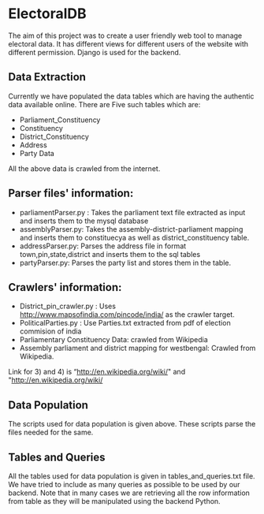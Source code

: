 # ElectoralDB
The aim of this project was to create a user friendly web tool to manage electoral data. It has different views for different users of the website with different permission. Django is used for the backend.

## Data Extraction
Currently we have populated the data tables which are having the authentic data available online. There are Five such tables which are:
* Parliament_Constituency
* Constituency
* District_Constituency
* Address
* Party Data

All the above data is crawled from the internet.

## Parser files' information:
* parliamentParser.py : Takes the parliament text file extracted as input and inserts them to the mysql database
* assemblyParser.py: Takes the assembly-district-parliament mapping and inserts them to constituecya as well as district_constituency table.
* addressParser.py: Parses the address file in format town,pin,state,district and inserts them to the sql tables
* partyParser.py: Parses the party list and stores them in the table.

## Crawlers' information:
* District_pin_crawler.py : Uses http://www.mapsofindia.com/pincode/india/ as the crawler target.
* PoliticalParties.py : Use Parties.txt extracted from pdf of election commision of india
* Parliamentary Constituency Data: crawled from Wikipedia
* Assembly parliament and district mapping for westbengal: Crawled from Wikipedia.

Link for 3) and 4) is “http://en.wikipedia.org/wiki/" and "http://en.wikipedia.org/wiki/

## Data Population
The scripts used for data population is given above. These scripts parse the files needed for the same.

## Tables and Queries
All the tables used for data population is given in tables_and_queries.txt file. We have tried to include as many queries as possible to be used by our backend. Note that in many cases we are retrieving all the row information from table as they will be manipulated using the backend Python.